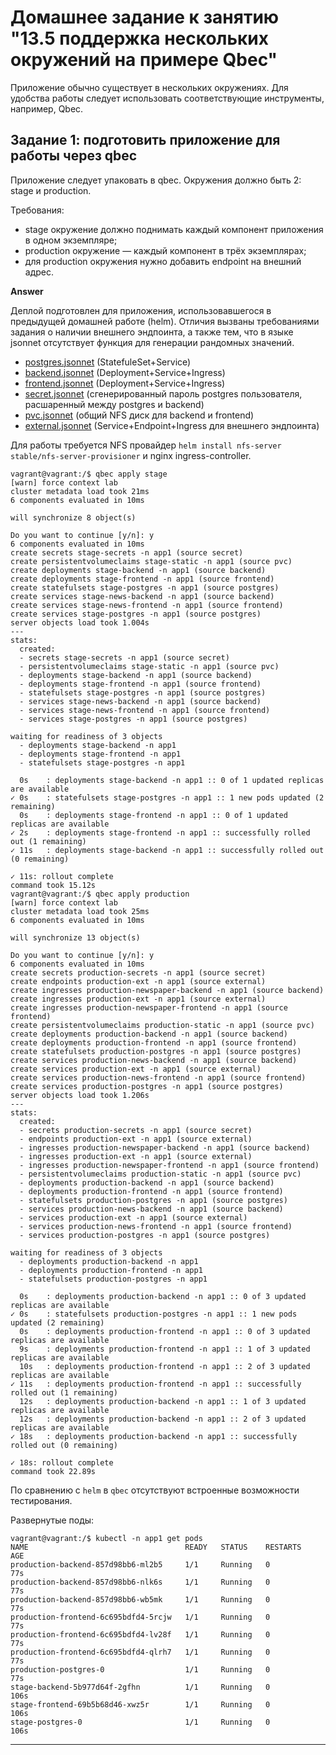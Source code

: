 # Домашнее задание к занятию "13.5 поддержка нескольких окружений на примере Qbec"
Приложение обычно существует в нескольких окружениях. Для удобства работы следует использовать соответствующие инструменты, например, Qbec.

## Задание 1: подготовить приложение для работы через qbec
Приложение следует упаковать в qbec. Окружения должно быть 2: stage и production. 

Требования:
* stage окружение должно поднимать каждый компонент приложения в одном экземпляре;
* production окружение — каждый компонент в трёх экземплярах;
* для production окружения нужно добавить endpoint на внешний адрес.

**Answer**

Деплой подготовлен для приложения, использовавшегося в предыдущей домашней работе (helm).
Отличия вызваны требованиями задания о наличии внешнего эндпоинта, а также тем, что в языке jsonnet отсутствует функция для генерации рандомных значений.

- [postgres.jsonnet](assets/newspaper/components/postgres.jsonnet)  (StatefuleSet+Service)
- [backend.jsonnet](assets/newspaper/components/backend.jsonnet) (Deployment+Service+Ingress)
- [frontend.jsonnet](assets/newspaper/components/frontend.jsonnet) (Deployment+Service+Ingress)
- [secret.jsonnet](assets/newspaper/components/secret.jsonnet) (сгенерированный пароль postgres пользователя, расшаренный между postgres и backend)
- [pvc.jsonnet](assets/newspaper/components/pvc.jsonnet) (общий NFS диск для backend и frontend)
- [external.jsonnet](assets/newspaper/components/external.jsonnet) (Service+Endpoint+Ingress для внешнего эндпоинта)

Для работы требуется NFS провайдер `helm install nfs-server stable/nfs-server-provisioner` и nginx ingress-controller.

```console
vagrant@vagrant:/$ qbec apply stage
[warn] force context lab
cluster metadata load took 21ms
6 components evaluated in 10ms

will synchronize 8 object(s)

Do you want to continue [y/n]: y
6 components evaluated in 10ms
create secrets stage-secrets -n app1 (source secret)
create persistentvolumeclaims stage-static -n app1 (source pvc)
create deployments stage-backend -n app1 (source backend)
create deployments stage-frontend -n app1 (source frontend)
create statefulsets stage-postgres -n app1 (source postgres)
create services stage-news-backend -n app1 (source backend)
create services stage-news-frontend -n app1 (source frontend)
create services stage-postgres -n app1 (source postgres)
server objects load took 1.004s
---
stats:
  created:
  - secrets stage-secrets -n app1 (source secret)
  - persistentvolumeclaims stage-static -n app1 (source pvc)
  - deployments stage-backend -n app1 (source backend)
  - deployments stage-frontend -n app1 (source frontend)
  - statefulsets stage-postgres -n app1 (source postgres)
  - services stage-news-backend -n app1 (source backend)
  - services stage-news-frontend -n app1 (source frontend)
  - services stage-postgres -n app1 (source postgres)

waiting for readiness of 3 objects
  - deployments stage-backend -n app1
  - deployments stage-frontend -n app1
  - statefulsets stage-postgres -n app1

  0s    : deployments stage-backend -n app1 :: 0 of 1 updated replicas are available
✓ 0s    : statefulsets stage-postgres -n app1 :: 1 new pods updated (2 remaining)
  0s    : deployments stage-frontend -n app1 :: 0 of 1 updated replicas are available
✓ 2s    : deployments stage-frontend -n app1 :: successfully rolled out (1 remaining)
✓ 11s   : deployments stage-backend -n app1 :: successfully rolled out (0 remaining)

✓ 11s: rollout complete
command took 15.12s
vagrant@vagrant:/$ qbec apply production
[warn] force context lab
cluster metadata load took 25ms
6 components evaluated in 10ms

will synchronize 13 object(s)

Do you want to continue [y/n]: y
6 components evaluated in 10ms
create secrets production-secrets -n app1 (source secret)
create endpoints production-ext -n app1 (source external)
create ingresses production-newspaper-backend -n app1 (source backend)
create ingresses production-ext -n app1 (source external)
create ingresses production-newspaper-frontend -n app1 (source frontend)
create persistentvolumeclaims production-static -n app1 (source pvc)
create deployments production-backend -n app1 (source backend)
create deployments production-frontend -n app1 (source frontend)
create statefulsets production-postgres -n app1 (source postgres)
create services production-news-backend -n app1 (source backend)
create services production-ext -n app1 (source external)
create services production-news-frontend -n app1 (source frontend)
create services production-postgres -n app1 (source postgres)
server objects load took 1.206s
---
stats:
  created:
  - secrets production-secrets -n app1 (source secret)
  - endpoints production-ext -n app1 (source external)
  - ingresses production-newspaper-backend -n app1 (source backend)
  - ingresses production-ext -n app1 (source external)
  - ingresses production-newspaper-frontend -n app1 (source frontend)
  - persistentvolumeclaims production-static -n app1 (source pvc)
  - deployments production-backend -n app1 (source backend)
  - deployments production-frontend -n app1 (source frontend)
  - statefulsets production-postgres -n app1 (source postgres)
  - services production-news-backend -n app1 (source backend)
  - services production-ext -n app1 (source external)
  - services production-news-frontend -n app1 (source frontend)
  - services production-postgres -n app1 (source postgres)

waiting for readiness of 3 objects
  - deployments production-backend -n app1
  - deployments production-frontend -n app1
  - statefulsets production-postgres -n app1

  0s    : deployments production-backend -n app1 :: 0 of 3 updated replicas are available
✓ 0s    : statefulsets production-postgres -n app1 :: 1 new pods updated (2 remaining)
  0s    : deployments production-frontend -n app1 :: 0 of 3 updated replicas are available
  9s    : deployments production-frontend -n app1 :: 1 of 3 updated replicas are available
  10s   : deployments production-frontend -n app1 :: 2 of 3 updated replicas are available
✓ 11s   : deployments production-frontend -n app1 :: successfully rolled out (1 remaining)
  12s   : deployments production-backend -n app1 :: 1 of 3 updated replicas are available
  12s   : deployments production-backend -n app1 :: 2 of 3 updated replicas are available
✓ 18s   : deployments production-backend -n app1 :: successfully rolled out (0 remaining)

✓ 18s: rollout complete
command took 22.89s
```

По сравнению с `helm` в `qbec` отсутствуют встроенные возможности тестирования.

Развернутые поды:

```console
vagrant@vagrant:/$ kubectl -n app1 get pods
NAME                                   READY   STATUS    RESTARTS   AGE
production-backend-857d98bb6-ml2b5     1/1     Running   0          77s
production-backend-857d98bb6-nlk6s     1/1     Running   0          77s
production-backend-857d98bb6-wb5mk     1/1     Running   0          77s
production-frontend-6c695bdfd4-5rcjw   1/1     Running   0          77s
production-frontend-6c695bdfd4-lv28f   1/1     Running   0          77s
production-frontend-6c695bdfd4-qlrh7   1/1     Running   0          77s
production-postgres-0                  1/1     Running   0          77s
stage-backend-5b977d64f-2gfhn          1/1     Running   0          106s
stage-frontend-69b5b68d46-xwz5r        1/1     Running   0          106s
stage-postgres-0                       1/1     Running   0          106s
```
---